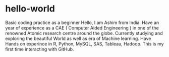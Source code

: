 # hello-world
Basic coding practice as a beginner 
Hello, I am Ashim from India. Have an year of experience as a CAE ( Computer Aided Engineering ) 
in one of the renowned Atomic research centre around the globe. Currently studying and exploring
the beautiful World as well as era of Machine learning. Have Hands on experince in R, Python, MySQL, SAS,
Tableau, Hadoop. This is my first time interacting with GitHub.
